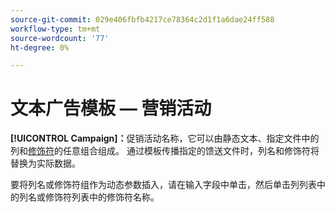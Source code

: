 ```yaml
---
source-git-commit: 029e406fbfb4217ce78364c2d1f1a6dae24ff588
workflow-type: tm+mt
source-wordcount: '77'
ht-degree: 0%

---
```

# 文本广告模板 — 营销活动

**[!UICONTROL Campaign]：**&#x200B;促销活动名称，它可以由静态文本、指定文件中的列和[修饰符](/help/search-social-commerce/campaign-management/inventory-feeds/modifiers-manage.md)的任意组合组成。 通过模板传播指定的馈送文件时，列名和修饰符将替换为实际数据。

要将列名或修饰符组作为动态参数插入，请在输入字段中单击，然后单击列列表中的列名或修饰符列表中的修饰符名称。
